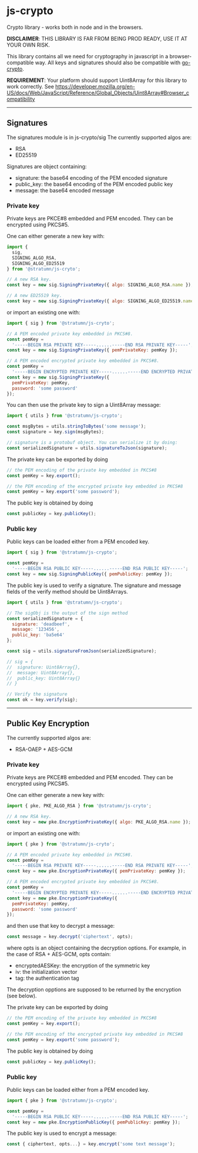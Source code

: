 # js-crypto

Crypto library - works both in node and in the browsers.

**DISCLAIMER**: THIS LIBRARY IS FAR FROM BEING PROD READY, USE IT AT YOUR OWN RISK.

This library contains all we need for cryptography in javascript in a browser-compatible way.
All keys and signatures should also be compatible with [go-crypto](https://github.com/stratumn/go-crypto).

**REQUIREMENT**: Your platform should support Uint8Array for this library to work correctly. See https://developer.mozilla.org/en-US/docs/Web/JavaScript/Reference/Global_Objects/Uint8Array#Browser_compatibility

---

## **Signatures**

The signatures module is in js-crypto/sig
The currently supported algos are:

- RSA
- ED25519

Signatures are object containing:

- signature: the base64 encoding of the PEM encoded signature
- public_key: the base64 encoding of the PEM encoded public key
- message: the base64 encoded message

### Private key

Private keys are PKCE#8 embedded and PEM encoded. They can be encrypted using PKCS#5.

One can either generate a new key with:

```javascript
import {
  sig,
  SIGNING_ALGO_RSA,
  SIGNING_ALGO_ED25519
} from '@stratumn/js-cryto';

// A new RSA key.
const key = new sig.SigningPrivateKey({ algo: SIGNING_ALGO_RSA.name });

// A new ED25519 key.
const key = new sig.SigningPrivateKey({ algo: SIGNING_ALGO_ED25519.name });
```

or import an existing one with:

```javascript
import { sig } from '@stratumn/js-cryto';

// A PEM encoded private key embedded in PKCS#8.
const pemKey =
  '-----BEGIN RSA PRIVATE KEY-----......-----END RSA PRIVATE KEY-----';
const key = new sig.SigningPrivateKey({ pemPrivateKey: pemKey });

// A PEM encoded encrypted private key embedded in PKCS#8.
const pemKey =
  '-----BEGIN ENCRYPTED PRIVATE KEY-----......-----END ENCRYPTED PRIVATE KEY-----';
const key = new sig.SigningPrivateKey({
  pemPrivateKey: pemKey,
  password: 'some password'
});
```

You can then use the private key to sign a Uint8Array message:

```javascript
import { utils } from '@stratumn/js-crypto';

const msgBytes = utils.stringToBytes('some message');
const signature = key.sign(msgBytes);

// signature is a protobuf object. You can serialize it by doing:
const serializedSignature = utils.signatureToJson(signature);
```

The private key can be exported by doing

```javascript
// the PEM encoding of the private key embedded in PKCS#8
const pemKey = key.export();

// the PEM encoding of the encrypted private key embedded in PKCS#8
const pemKey = key.export('some password');
```

The public key is obtained by doing

```javascript
const publicKey = key.publicKey();
```

### Public key

Public keys can be loaded either from a PEM encoded key.

```javascript
import { sig } from '@stratumn/js-crypto';

const pemKey =
  '-----BEGIN RSA PUBLIC KEY-----......-----END RSA PUBLIC KEY-----';
const key = new sig.SigningPublicKey({ pemPublicKey: pemKey });
```

The public key is used to verify a signature. The signature and message fields of the verify method should be Uint8Arrays.

```javascript
import { utils } from '@stratumn/js-crypto';

// The sigObj is the output of the sign method
const serializedSignature = {
  signature: 'deadbeef',
  message: '123456',
  public_key: 'ba5e64'
};

const sig = utils.signatureFromJson(serializedSignature);

// sig = {
//  signature: Uint8Array{},
//  message: Uint8Array{},
//  public_key: Uint8Array{}
// }

// Verify the signature
const ok = key.verify(sig);
```

---

## **Public Key Encryption**

The currently supported algos are:

- RSA-OAEP + AES-GCM

### Private key

Private keys are PKCE#8 embedded and PEM encoded. They can be encrypted using PKCS#5.

One can either generate a new key with:

```javascript
import { pke, PKE_ALGO_RSA } from '@stratumn/js-cryto';

// A new RSA key.
const key = new pke.EncryptionPrivateKey({ algo: PKE_ALGO_RSA.name });
```

or import an existing one with:

```javascript
import { pke } from '@stratumn/js-cryto';

// A PEM encoded private key embedded in PKCS#8.
const pemKey =
  '-----BEGIN RSA PRIVATE KEY-----......-----END RSA PRIVATE KEY-----';
const key = new pke.EncryptionPrivateKey({ pemPrivateKey: pemKey });

// A PEM encoded encrypted private key embedded in PKCS#8.
const pemKey =
  '-----BEGIN ENCRYPTED PRIVATE KEY-----......-----END ENCRYPTED PRIVATE KEY-----';
const key = new pke.EncryptionPrivateKey({
  pemPrivateKey: pemKey,
  password: 'some password'
});
```

and then use that key to decrypt a message:

```javascript
const message = key.decrypt('ciphertext', opts);
```

where opts is an object containing the decryption options. For example, in the case of RSA + AES-GCM, opts contain:

- encryptedAESKey: the encryption of the symmetric key
- iv: the initialization vector
- tag: the authentication tag

The decryption opptions are supposed to be returned by the encryption (see below).

The private key can be exported by doing

```javascript
// the PEM encoding of the private key embedded in PKCS#8
const pemKey = key.export();

// the PEM encoding of the encrypted private key embedded in PKCS#8
const pemKey = key.export('some password');
```

The public key is obtained by doing

```javascript
const publicKey = key.publicKey();
```

### Public key

Public keys can be loaded either from a PEM encoded key.

```javascript
import { pke } from '@stratumn/js-crypto';

const pemKey =
  '-----BEGIN RSA PUBLIC KEY-----......-----END RSA PUBLIC KEY-----';
const key = new pke.EncryptionPublicKey({ pemPublicKey: pemKey });
```

The public key is used to encrypt a message:

```javascript
const { ciphertext, opts...} = key.encrypt('some text message');
```
